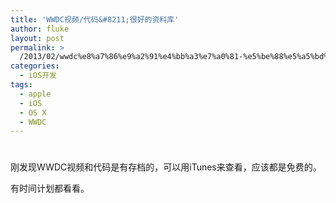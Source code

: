 ```yaml
---
title: 'WWDC视频/代码&#8211;很好的资料库'
author: fluke
layout: post
permalink: >
  /2013/02/wwdc%e8%a7%86%e9%a2%91%e4%bb%a3%e7%a0%81-%e5%be%88%e5%a5%bd%e7%9a%84%e8%b5%84%e6%96%99%e5%ba%93/
categories:
  - iOS开发
tags:
  - apple
  - iOS
  - OS X
  - WWDC
---
```

# 

刚发现WWDC视频和代码是有存档的，可以用iTunes来查看，应该都是免费的。

有时间计划都看看。